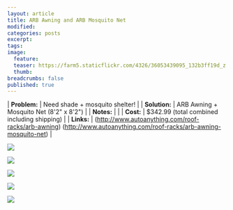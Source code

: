 ```yaml
---
layout: article
title: ARB Awning and ARB Mosquito Net
modified:
categories: posts
excerpt:
tags:
image:
  feature:
  teaser: https://farm5.staticflickr.com/4326/36053439095_132b3ff19d_z.jpg
  thumb:
breadcrumbs: false
published: true
---
```


| **Problem:** | Need shade + mosquito shelter! |
| **Solution:** | ARB Awning + Mosquito Net (8'2" x 8'2") |
| **Notes:** |  |
| **Cost:** | $342.99 (total combined including shipping) |
| **Links:** | (http://www.autoanything.com/roof-racks/arb-awning) (http://www.autoanything.com/roof-racks/arb-awning-mosquito-net) |

![](https://farm5.staticflickr.com/4326/36053439095_132b3ff19d_z.jpg)

![](https://farm5.staticflickr.com/4329/35881874442_69ee6e503f_z.jpg)

![](https://farm5.staticflickr.com/4322/36053379215_db1ff80e64_z.jpg)

![](https://farm5.staticflickr.com/4319/35881861412_e2766b7d65_z.jpg)

![](https://farm5.staticflickr.com/4302/36053339895_c68f19bf62_z.jpg)
